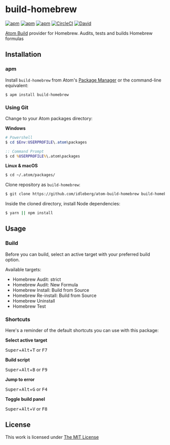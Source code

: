 # build-homebrew

[![apm](https://flat.badgen.net/apm/license/build-homebrew)](https://atom.io/packages/build-homebrew)
[![apm](https://flat.badgen.net/apm/v/build-homebrew)](https://atom.io/packages/build-homebrew)
[![apm](https://flat.badgen.net/apm/dl/build-homebrew)](https://atom.io/packages/build-homebrew)
[![CircleCI](https://flat.badgen.net/circleci/github/idleberg/atom-build-homebrew)](https://circleci.com/gh/idleberg/atom-build-homebrew)
[![David](https://flat.badgen.net/david/dev/idleberg/atom-build-homebrew)](https://david-dm.org/idleberg/atom-build-homebrew?type=dev)

[Atom Build](https://atombuild.github.io/) provider for Homebrew. Audits, tests and builds Homebrew formulas

## Installation

### apm

Install `build-homebrew` from Atom's [Package Manager](http://flight-manual.atom.io/using-atom/sections/atom-packages/) or the command-line equivalent:

`$ apm install build-homebrew`

### Using Git

Change to your Atom packages directory:

**Windows**

```powershell
# Powershell
$ cd $Env:USERPROFILE\.atom\packages
```

```cmd
:: Command Prompt
$ cd %USERPROFILE%\.atom\packages
```

**Linux & macOS**

```bash
$ cd ~/.atom/packages/
```

Clone repository as `build-homebrew`:

```bash
$ git clone https://github.com/idleberg/atom-build-homebrew build-homebrew
```

Inside the cloned directory, install Node dependencies:

```bash
$ yarn || npm install
```

## Usage

### Build

Before you can build, select an active target with your preferred build option.

Available targets:

- Homebrew Audit: strict
- Homebrew Audit: New Formula
- Homebrew Install: Build from Source
- Homebrew Re-install: Build from Source
- Homebrew Uninstall
- Homebrew Test

### Shortcuts

Here's a reminder of the default shortcuts you can use with this package:

**Select active target**

<kbd>Super</kbd>+<kbd>Alt</kbd>+<kbd>T</kbd> or <kbd>F7</kbd>

**Build script**

<kbd>Super</kbd>+<kbd>Alt</kbd>+<kbd>B</kbd> or <kbd>F9</kbd>

**Jump to error**

<kbd>Super</kbd>+<kbd>Alt</kbd>+<kbd>G</kbd> or <kbd>F4</kbd>

**Toggle build panel**

<kbd>Super</kbd>+<kbd>Alt</kbd>+<kbd>V</kbd> or <kbd>F8</kbd>

## License

This work is licensed under [The MIT License](https://opensource.org/licenses/MIT)
